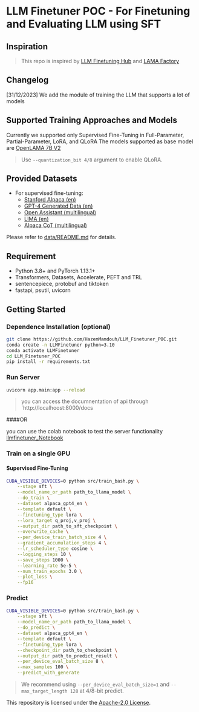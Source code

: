 # LLM Finetuner POC - For Finetuning and Evaluating LLM using SFT

## Inspiration

> This repo is inspired by [LLM Finetuning Hub](https://github.com/georgian-io/LLM-Finetuning-Hub) and [LAMA Factory](https://github.com/hiyouga/LLaMA-Factory)

## Changelog

[31/12/2023] We add the module of training the LLM that supports a lot of models

## Supported Training Approaches and Models

Currently we supported only Supervised Fine-Tuning in Full-Parameter, Partial-Parameter, LoRA, and QLoRA
The models supported as base model are [OpenLAMA 7B V2](openlm-research/open_llama_7b_v2)

> Use `--quantization_bit 4/8` argument to enable QLoRA.

## Provided Datasets

- For supervised fine-tuning:
  - [Stanford Alpaca (en)](https://github.com/tatsu-lab/stanford_alpaca)
  - [GPT-4 Generated Data (en)](https://github.com/Instruction-Tuning-with-GPT-4/GPT-4-LLM)
  - [Open Assistant (multilingual)](https://huggingface.co/datasets/OpenAssistant/oasst1)
  - [LIMA (en)](https://huggingface.co/datasets/GAIR/lima)
  - [Alpaca CoT (multilingual)](https://huggingface.co/datasets/QingyiSi/Alpaca-CoT)

Please refer to [data/README.md](data/README.md) for details.

## Requirement

- Python 3.8+ and PyTorch 1.13.1+
- Transformers, Datasets, Accelerate, PEFT and TRL
- sentencepiece, protobuf and tiktoken
- fastapi, psutil, uvicorn

## Getting Started

### Dependence Installation (optional)

```bash
git clone https://github.com/HazemMamdouh/LLM_Finetuner_POC.git
conda create -n LLMFinetuner python=3.10
conda activate LLMFinetuner
cd LLM_Finetuner_POC
pip install -r requirements.txt
```
### Run Server

```bash
uvicorn app.main:app --reload
```

> you can access the documnentation of api through `http://localhoost:8000/docs

####OR

you can use the colab notebook to test the server functionality 
[llmfinetuner_Notebook](llmfinetuner_Notebook.ipynb)

### Train on a single GPU

#### Supervised Fine-Tuning

```bash
CUDA_VISIBLE_DEVICES=0 python src/train_bash.py \
    --stage sft \
    --model_name_or_path path_to_llama_model \
    --do_train \
    --dataset alpaca_gpt4_en \
    --template default \
    --finetuning_type lora \
    --lora_target q_proj,v_proj \
    --output_dir path_to_sft_checkpoint \
    --overwrite_cache \
    --per_device_train_batch_size 4 \
    --gradient_accumulation_steps 4 \
    --lr_scheduler_type cosine \
    --logging_steps 10 \
    --save_steps 1000 \
    --learning_rate 5e-5 \
    --num_train_epochs 3.0 \
    --plot_loss \
    --fp16
```

### Predict

```bash
CUDA_VISIBLE_DEVICES=0 python src/train_bash.py \
    --stage sft \
    --model_name_or_path path_to_llama_model \
    --do_predict \
    --dataset alpaca_gpt4_en \
    --template default \
    --finetuning_type lora \
    --checkpoint_dir path_to_checkpoint \
    --output_dir path_to_predict_result \
    --per_device_eval_batch_size 8 \
    --max_samples 100 \
    --predict_with_generate
```

> We recommend using `--per_device_eval_batch_size=1` and `--max_target_length 128` at 4/8-bit predict.


This repository is licensed under the [Apache-2.0 License](LICENSE).
